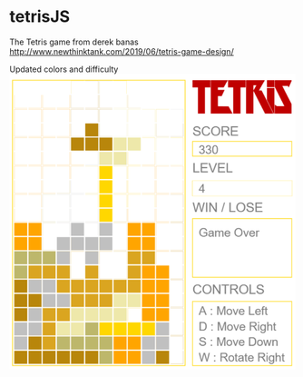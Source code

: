 # tetrisJS
The Tetris game from derek banas
http://www.newthinktank.com/2019/06/tetris-game-design/

Updated colors and difficulty
<img src="Screenshot_000413.png">
